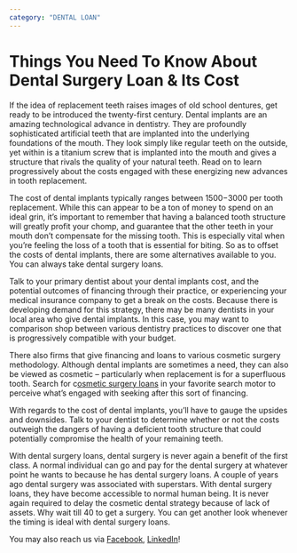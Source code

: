 ```yaml
---
category: "DENTAL LOAN"
---
```


# Things You Need To Know About Dental Surgery Loan & Its Cost

If the idea of replacement teeth raises images of old school dentures, get ready to be introduced the twenty-first century. Dental implants are an amazing technological advance in dentistry. They are profoundly sophisticated artificial teeth that are implanted into the underlying foundations of the mouth. They look simply like regular teeth on the outside, yet within is a titanium screw that is implanted into the mouth and gives a structure that rivals the quality of your natural teeth. Read on to learn progressively about the costs engaged with these energizing new advances in tooth replacement.

The cost of dental implants typically ranges between $1500-$3000 per tooth replacement. While this can appear to be a ton of money to spend on an ideal grin, it’s important to remember that having a balanced tooth structure will greatly profit your chomp, and guarantee that the other teeth in your mouth don’t compensate for the missing tooth. This is especially vital when you’re feeling the loss of a tooth that is essential for biting. So as to offset the costs of dental implants, there are some alternatives available to you. You can always take dental surgery loans.

Talk to your primary dentist about your dental implants cost, and the potential outcomes of financing through their practice, or experiencing your medical insurance company to get a break on the costs. Because there is developing demand for this strategy, there may be many dentists in your local area who give dental implants. In this case, you may want to comparison shop between various dentistry practices to discover one that is progressively compatible with your budget.

There also firms that give financing and loans to various cosmetic surgery methodology. Although dental implants are sometimes a need, they can also be viewed as cosmetic – particularly when replacement is for a superfluous tooth. Search for c[osmetic surgery loans](https://tlc.com.au/category/dental-surgery-loans/) in your favorite search motor to perceive what’s engaged with seeking after this sort of financing.

With regards to the cost of dental implants, you’ll have to gauge the upsides and downsides. Talk to your dentist to determine whether or not the costs outweigh the dangers of having a deficient tooth structure that could potentially compromise the health of your remaining teeth.

With dental surgery loans, dental surgery is never again a benefit of the first class. A normal individual can go and pay for the dental surgery at whatever point he wants to because he has dental surgery loans. A couple of years ago dental surgery was associated with superstars. With dental surgery loans, they have become accessible to normal human being. It is never again required to delay the cosmetic dental strategy because of lack of assets. Why wait till 40 to get a surgery. You can get another look whenever the timing is ideal with dental surgery loans.

You may also reach us via [Facebook](https://www.facebook.com/totallifestylecredit/), [LinkedIn](https://www.linkedin.com/company/tlc-total-lifestyle-credit/)!
